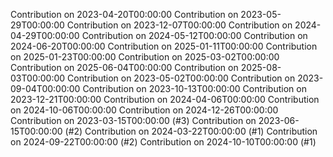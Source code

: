 Contribution on 2023-04-20T00:00:00
Contribution on 2023-05-29T00:00:00
Contribution on 2023-12-07T00:00:00
Contribution on 2024-04-29T00:00:00
Contribution on 2024-05-12T00:00:00
Contribution on 2024-06-20T00:00:00
Contribution on 2025-01-11T00:00:00
Contribution on 2025-01-23T00:00:00
Contribution on 2025-03-02T00:00:00
Contribution on 2025-06-04T00:00:00
Contribution on 2025-08-03T00:00:00
Contribution on 2023-05-02T00:00:00
Contribution on 2023-09-04T00:00:00
Contribution on 2023-10-13T00:00:00
Contribution on 2023-12-21T00:00:00
Contribution on 2024-04-06T00:00:00
Contribution on 2024-10-06T00:00:00
Contribution on 2024-12-26T00:00:00
Contribution on 2023-03-15T00:00:00 (#3)
Contribution on 2023-06-15T00:00:00 (#2)
Contribution on 2024-03-22T00:00:00 (#1)
Contribution on 2024-09-22T00:00:00 (#2)
Contribution on 2024-10-10T00:00:00 (#1)
